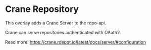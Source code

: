 
# Crane Repository

This overlay adds a [Crane Server](https://crane.rdepot.io) to the repo-api.

Crane can serve repositories authenticated with OAuth2.

Read more: https://crane.rdepot.io/latest/docs/server/#configuration

